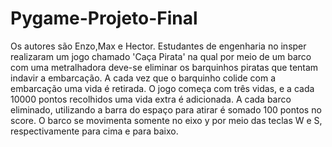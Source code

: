 # Pygame-Projeto-Final
Os autores são Enzo,Max e Hector. Estudantes de engenharia no insper realizaram um jogo chamado 'Caça Pirata' na qual por meio de um barco com uma metralhadora deve-se eliminar os barquinhos piratas que tentam indavir a embarcação. A cada vez que o barquinho colide com a embarcação uma vida é retirada. O jogo começa com três vidas, e a cada 10000 pontos recolhidos uma vida extra é adicionada. A cada barco eliminado, utilizando a barra do espaço para atirar é somado 100 pontos no score. O barco se movimenta somente no eixo y por meio das teclas W e S, respectivamente para cima e para baixo. 
